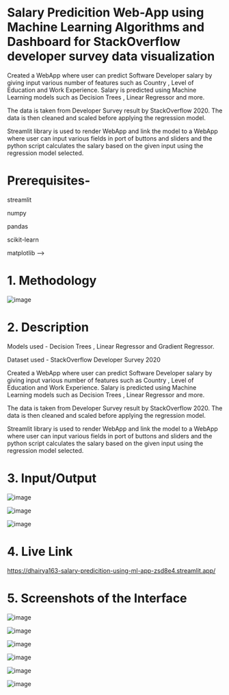 # Salary Predicition Web-App using Machine Learning Algorithms and Dashboard for StackOverflow developer survey data visualization
Created a WebApp where user can predict Software Developer salary by giving input various number of features such as Country , Level of Education and Work Experience. Salary is predicted using Machine Learning models such as Decision Trees , Linear Regressor and more.

The data is taken from Developer Survey result by StackOverflow 2020. The data is then cleaned and scaled before applying the regression model.

Streamlit library is used to render WebApp and link the model to a WebApp where user can input various fields in port of buttons and sliders and the python script calculates the salary based on the given input using the regression model selected.

# Prerequisites-

streamlit

numpy

pandas

scikit-learn

matplotlib -->

# 1. Methodology
![image](https://user-images.githubusercontent.com/64198273/208200101-b71db1d5-7bd4-48cb-bd1a-cce7a91efceb.png)


<!-- # Steps to run webapp -

Execute command in terminal to run WebApp -

streamlit run {destination_folder}\app.py   -->

# 2. Description 

Models used - Decision Trees , Linear Regressor and Gradient Regressor.

Dataset used - StackOverflow Developer Survey 2020

Created a WebApp where user can predict Software Developer salary by giving input various number of features such as Country , Level of Education and Work Experience. Salary is predicted using Machine Learning models such as Decision Trees , Linear Regressor and more.

The data is taken from Developer Survey result by StackOverflow 2020. The data is then cleaned and scaled before applying the regression model.

Streamlit library is used to render WebApp and link the model to a WebApp where user can input various fields in port of buttons and sliders and the python script calculates the salary based on the given input using the regression model selected.

# 3. Input/Output

![image](https://user-images.githubusercontent.com/64198273/142244172-9b46af1e-d55a-40ad-80ce-33c193af8945.png)

![image](https://user-images.githubusercontent.com/64198273/142241726-8cca9d82-75a4-4266-8166-86c510956a27.png)

![image](https://user-images.githubusercontent.com/64198273/142241789-2af620c5-5070-4952-bedf-d7f564f33eaa.png)

# 4. Live Link

https://dhairya163-salary-predicition-using-ml-app-zsd8e4.streamlit.app/

# 5. Screenshots of the Interface

![image](https://user-images.githubusercontent.com/64198273/144755560-5a8128f5-aafe-4d0b-8c6c-51f57b0f8fa0.png)

![image](https://user-images.githubusercontent.com/64198273/144755567-f57c162f-3062-4817-bc83-52c2e7cc0469.png)

![image](https://user-images.githubusercontent.com/64198273/144755576-db31eeec-976a-4e34-92f3-acc2292433ab.png)

![image](https://user-images.githubusercontent.com/64198273/144755591-9645a2c3-ef5d-42ab-8d20-cada4907b5ea.png)

![image](https://user-images.githubusercontent.com/64198273/144755603-1ba89e48-dbbd-48eb-8b87-ebe9a7c460b7.png)

![image](https://user-images.githubusercontent.com/64198273/144755627-c75effeb-10d3-40af-bf03-813b42b744c3.png)






